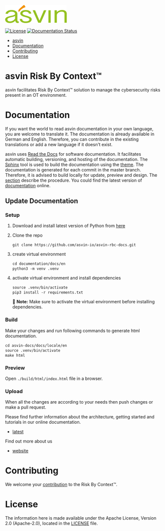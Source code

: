 <img src="images/logo.png" width="200"/>

[![License](https://img.shields.io/badge/License-Apache%202.0-blue.svg)](LICENSE) [![Documentation Status](https://readthedocs.org/projects/asvin-rbc/badge/?version=latest)](https://asvin-rbc.readthedocs.io/en/latest/?badge=latest)

- [asvin](#asvin)
- [Documentation](#documentation)
- [Contributing](#contributing)
- [License](#license)

# asvin Risk By Context™

asvin facilitates Risk By Context™ solution to manage the cybersecurity risks present in an OT environment.

# Documentation

If you want the world to read asvin documentation in your own language, you are welcome to translate it. The documentation is already available in German and English. Therefore, you can contribute in the existing translations or add a new language if it doesn't exist.

asvin uses [Read the Docs](https://readthedocs.org/) for software documentation. It facilitates automatic building, versioning, and hosting of the documentation. The [Sphinx](https://www.sphinx-doc.org/en/master/) tool is used to build the documentation using the [theme](https://github.com/readthedocs/sphinx_rtd_theme).
The documentation is generated for each commit in the master branch. Therefore, it is advised to build locally for update, preview and design. The [section](#update-documentation) describe the procedure. You could find the latest version of [documentation](https://asvin-rbc.readthedocs.io/en/latest/index.html) online.

## Update Documentation

### Setup

1. Download and install latest version of Python from [here](https://www.python.org/downloads/)
2. Clone the repo
   ```
   git clone https://github.com/asvin-io/asvin-rbc-docs.git
   ```
3. create virtual environment

   ```
   cd documentation/docs/en
   python3 -m venv .venv
   ```

4. activate virtual environment and install dependencies

   ```
   source .venv/bin/activate
   pip3 install -r requirements.txt
   ```

   📝 **Note:** Make sure to activate the virtual environment before installing dependencies.

### Build

Make your changes and run following commands to generate html documentation.

```
cd asvin-docs/docs/locale/en
source .venv/bin/activate
make html
```

### Preview

Open `./build/html/index.html` file in a browser.

### Upload

When all the changes are according to your needs then push changes or make a pull request.

Please find further information about the architecture, getting started and tutorials in our online documentation.

- [latest](https://asvin-rbc.readthedocs.io/en/latest/index.html)

Find out more about us

- [website](https://asvin.io)

# Contributing

We welcome your [contribution](https://asvin-rbc.readthedocs.io/en/latest/contribution/contribution.html) to the Risk By Context™.

# License

The information here is made available under the Apache License, Version 2.0 (Apache-2.0), located in the [LICENSE](LICENSE) file.

